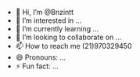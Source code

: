 - 👋 Hi, I’m @Bnzintt
- 👀 I’m interested in ...
- 🌱 I’m currently learning ...
- 💞️ I’m looking to collaborate on ...
- 📫 How to reach me (21)970329450
- 😄 Pronouns: ...
- ⚡ Fun fact: ...

<!---
Bnzintt/Bnzintt is a ✨ special ✨ repository because its `README.md` (this file) appears on your GitHub profile.
You can click the Preview link to take a look at your changes.
--->
